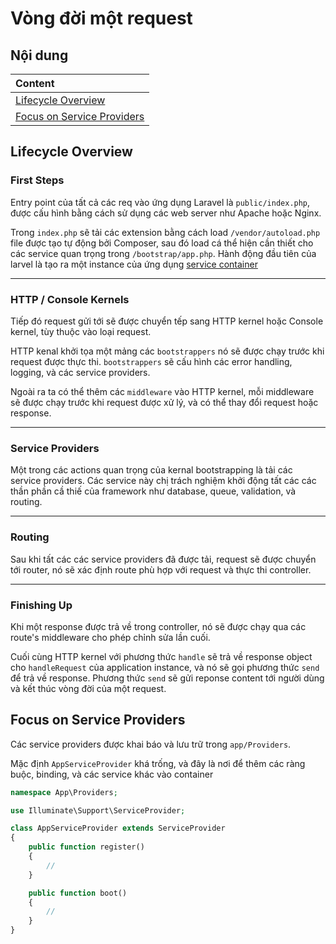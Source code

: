 # Vòng đời một request

## Nội dung

| Content                                                   |
| :-------------------------------------------------------- |
| [Lifecycle Overview](#lifecycle-overview)                 |
| [Focus on Service Providers](#focus-on-service-providers) |

## Lifecycle Overview

### First Steps

Entry point của tất cả các req vào ứng dụng Laravel là `public/index.php`, được cấu hình bằng cách sử dụng các web server như Apache hoặc Nginx.

Trong `index.php` sẽ tải các extension bằng cách load `/vendor/autoload.php` file được tạo tự động bởi Composer, sau đó load cá thể hiện cần thiết cho các service quan trọng trong `/bootstrap/app.php`. Hành động đầu tiên của larvel là tạo ra một instance của ứng dụng [service container](./service-container.md)

---

### HTTP / Console Kernels

Tiếp đó request gửi tới sẽ được chuyển tếp sang HTTP kernel hoặc Console kernel, tùy thuộc vào loại request.

HTTP kenal khởi tọa một mảng các `bootstrappers` nó sẽ được chạy trước khi request được thực thi. `bootstrappers` sẽ cấu hình các error handling, logging, và các service providers.

Ngoài ra ta có thể thêm các `middleware` vào HTTP kernel, mỗi middleware sẽ được chạy trước khi request được xử lý, và có thể thay đổi request hoặc response.

---

### Service Providers

Một trong các actions quan trọng của kernal bootstrapping là tải các service providers. Các service này chị trách nghiệm khởi động tất các các thần phần cầ thiế của framework như database, queue, validation, và routing.

---

### Routing

Sau khi tất các các service providers đã được tải, request sẽ được chuyển tới router, nó sẽ xác định route phù hợp với request và thực thi controller.

---

### Finishing Up

Khi một response được trả về trong controller, nó sẽ được chạy qua các route's middleware cho phép chỉnh sửa lần cuối.

Cuối cùng HTTP kernel với phương thức `handle` sẽ trả về response object cho `handleRequest` của application instance, và nó sẽ gọi phương thức `send` để trả về response. Phương thức `send` sẽ gửi reponse content tới người dùng và kết thúc vòng đời của một request.

## Focus on Service Providers

Các service providers được khai báo và lưu trữ trong `app/Providers`.

Mặc định `AppServiceProvider` khá trống, và đây là nơi để thêm các ràng buộc, binding, và các service khác vào container

```php
namespace App\Providers;

use Illuminate\Support\ServiceProvider;

class AppServiceProvider extends ServiceProvider
{
    public function register()
    {
        //
    }

    public function boot()
    {
        //
    }
}
```
